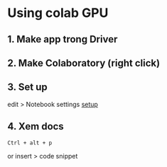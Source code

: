 # Using colab GPU

## 1. Make **app** trong Driver
## 2. Make **Colaboratory** (right click) 
## 3. Set up 
edit > Notebook settings 
[setup](edit.png)
## 4. Xem docs
```bash
Ctrl + alt + p
```
or
insert > code snippet
